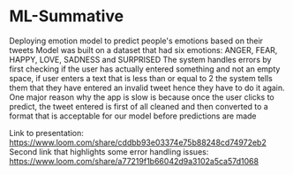 # ML-Summative
Deploying emotion model to predict people's emotions based on their tweets
Model was built on a dataset that had six emotions: ANGER, FEAR, HAPPY, LOVE, SADNESS and SURPRISED
The system handles errors by first checking if the user has actually entered something and not an empty space, if user enters a text that is less than or equal to 2 the system tells them that they have entered an invalid tweet hence they have to do it again. One major reason why the app is slow is because once the user clicks to predict, the tweet entered is first of all cleaned and then converted to a format that is acceptable for our model before predictions are made

Link to presentation: https://www.loom.com/share/cddbb93e03374e75b88248cd74972eb2
Second link that highlights some error handling issues: https://www.loom.com/share/a77219f1b66042d9a3102a5ca57d1068
